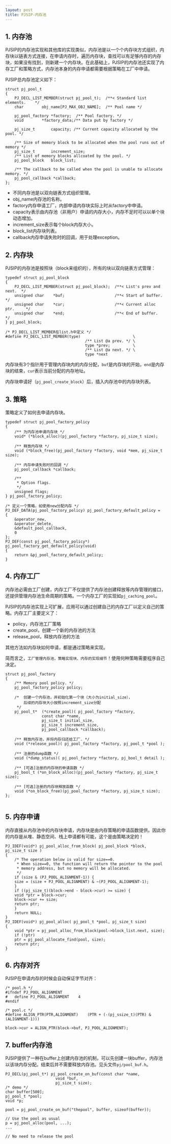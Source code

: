 ```yaml
---
layout: post
title: PJSIP-内存池
---
```


## 1. 内存池
PJSIP的内存池实现和其他库的实现类似，内存池是以一个个内存块方式组织，内存块以链表方式连接，在申请内存时，遍历内存块，查找可以有足够内存的内存块，如果没有找到，则新建一个内存块。在此基础上，PJSIP的内存池还实现了内存工厂和策略方式，内存池本身的内存申请都需要根据策略在工厂中申请。

PJSIP总内存池定义如下：
<pre><code class="language-c">struct pj_pool_t
{
    PJ_DECL_LIST_MEMBER(struct pj_pool_t);  /**< Standard list elements.    */
    char	    obj_name[PJ_MAX_OBJ_NAME];  /** Pool name */

    pj_pool_factory *factory;  /** Pool factory. */
    void	    *factory_data;/** Data put by factory */

    pj_size_t	    capacity; /** Current capacity allocated by the pool. */

    /** Size of memory block to be allocated when the pool runs out of memory */
    pj_size_t	    increment_size;
    /** List of memory blocks allcoated by the pool. */
    pj_pool_block   block_list;

    /** The callback to be called when the pool is unable to allocate memory. */
    pj_pool_callback *callback;
};
</code></pre>
* 不同内存池是以双向链表方式组织管理。
* obj_name内存池的名称。
* factory内存申请工厂，内部申请内存块实际上时从factory中申请。
* capacity表示由内存池（非用户）申请的内存大小，内存不足时可以以单个块动态增加。
* increment_size表示每个block内存大小。
* block_list内存块列表。
* callback内存申请失败时的回调，用于处理exception。


## 2. 内存块
PJSIP的内存池是按照块（block来组织的），所有的块以双向链表方式管理：
<pre><code class="language-c">typedef struct pj_pool_block
{
    PJ_DECL_LIST_MEMBER(struct pj_pool_block);  /**< List's prev and next.  */
    unsigned char    *buf;                      /**< Start of buffer.       */
    unsigned char    *cur;                      /**< Current alloc ptr.     */
    unsigned char    *end;                      /**< End of buffer.         */
} pj_pool_block;

/* PJ_DECL_LIST_MEMBER在list.h中定义 */
#define PJ_DECL_LIST_MEMBER(type)                       \
                                   /** List @a prev. */ \
                                   type *prev;          \
                                   /** List @a next. */ \
                                   type *next 
</code></pre>
内存块有3个指针用于管理内存块内的内存分配，`buf`是内存块的开始，`end`是内存块的结束，`cur`表示当前分配的内存地址。

内存块申请好（`pj_pool_create_block`）后，插入内存池中的内存块列表。

## 3. 策略
策略定义了如何去申请内存块。
<pre><code class="language-c">typedef struct pj_pool_factory_policy
{
    /** 为内存池申请内存块 */
    void* (*block_alloc)(pj_pool_factory *factory, pj_size_t size);

    /** 释放内存块 */
    void (*block_free)(pj_pool_factory *factory, void *mem, pj_size_t size);

    /** 内存申请失败时的回调 */
    pj_pool_callback *callback;

    /**
     * Option flags.
     */
    unsigned flags;
} pj_pool_factory_policy;

/* 定义一个策略，如使用new分配内存 */
PJ_DEF_DATA(pj_pool_factory_policy) pj_pool_factory_default_policy = 
{
    &operator_new,
    &operator_delete,
    &default_pool_callback,
    0
};
PJ_DEF(const pj_pool_factory_policy*) pj_pool_factory_get_default_policy(void)
{
    return &pj_pool_factory_default_policy;
}
</code></pre>

## 4. 内存工厂
内存池必需由工厂创建，内存工厂不仅提供了内存池创建释放等内存管理的接口，还提供管理内存池生命周期的策略。一个内存工厂的实现如`pj_caching_pool`。

PJSIP的内存池实现上可扩展，应用可以通过创建自己的内存工厂以定义自己的策略。内存工厂主要定义了：

* policy，内存池工厂策略
* create_pool，创建一个新的内存池的方法
* release_pool，释放内存池的方法

其他方法如内存块如何申请，都是通过策略来实现。

简而言之，`工厂管理内存池，策略实现块、内存的实现细节`！使用何种策略需要程序自己决定。
<pre><code class="language-c">struct pj_pool_factory
{
    /** Memory pool policy. */
    pj_pool_factory_policy policy;

    /*  创建一个内存池，并初始化第一个块（大小为initial_size），
    	后续的内存块大小按照increment_size分配
     */
    pj_pool_t*	(*create_pool)( pj_pool_factory *factory,
				const char *name,
				pj_size_t initial_size, 
				pj_size_t increment_size,
				pj_pool_callback *callback);

    /** 释放内存池，并将内存归还给工厂. */
    void (*release_pool)( pj_pool_factory *factory, pj_pool_t *pool );

    /** 注册的dump函数 */
    void (*dump_status)( pj_pool_factory *factory, pj_bool_t detail );

    /** [可选]注册的内存块的申请函数 */
    pj_bool_t (*on_block_alloc)(pj_pool_factory *factory, pj_size_t size);

    /** [可选]注册的内存块释放函数 */
    void (*on_block_free)(pj_pool_factory *factory, pj_size_t size);
};

</code></pre>

## 5. 内存申请
内存直接从内存池中的内存块申请，内存块是由内存策略的申请函数提供。因此你的内存是从堆、静态空间、栈上申请都有可能，这个是由策略决定的！
<pre><code class="language-c">PJ_IDEF(void*) pj_pool_alloc_from_block( pj_pool_block *block, pj_size_t size )
{
    /* The operation below is valid for size==0. 
     * When size==0, the function will return the pointer to the pool
     * memory address, but no memory will be allocated.
     */
    if (size & (PJ_POOL_ALIGNMENT-1)) {
	size = (size + PJ_POOL_ALIGNMENT) & ~(PJ_POOL_ALIGNMENT-1);
    }
    if ((pj_size_t)(block->end - block->cur) >= size) {
	void *ptr = block->cur;
	block->cur += size;
	return ptr;
    }
    return NULL;
}
PJ_IDEF(void*) pj_pool_alloc( pj_pool_t *pool, pj_size_t size)
{
    void *ptr = pj_pool_alloc_from_block(pool->block_list.next, size);
    if (!ptr)
	ptr = pj_pool_allocate_find(pool, size);
    return ptr;
}
</code></pre>

## 6. 内存对齐
PJSIP在申请内存的时候会自动保证字节对齐：
<pre><code class="language-c">/* pool.h */
#ifndef PJ_POOL_ALIGNMENT
#   define PJ_POOL_ALIGNMENT    4
#endif

/* pool.c */
#define ALIGN_PTR(PTR,ALIGNMENT)    (PTR + (-(pj_ssize_t)(PTR) & (ALIGNMENT-1)))

block->cur = ALIGN_PTR(block->buf, PJ_POOL_ALIGNMENT);
</code></pre>

## 7. buffer内存池
PJSIP提供了一种在buffer上创建内存池的机制，可以先创建一块buffer，内存池以该块内存分配。结束后并不需要释放内存池。见头文件`pj/pool_buf.h`。
<pre><code class="language-c">PJ_DECL(pj_pool_t*) pj_pool_create_on_buf(const char *name,
                      void *buf,
                      pj_size_t size);
/* demo */
char buffer[500];
pj_pool_t *pool;
void *p;

pool = pj_pool_create_on_buf("thepool", buffer, sizeof(buffer));

// Use the pool as usual
p = pj_pool_alloc(pool, ...);
...

// No need to release the pool
</code></pre>



